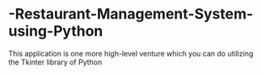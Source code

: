 # -Restaurant-Management-System-using-Python
This application is one more high-level venture which you can do utilizing the Tkinter library of Python
